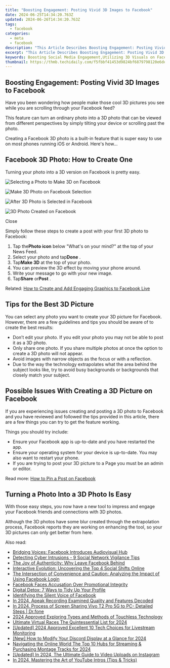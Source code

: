 ```yaml
---
title: "Boosting Engagement: Posting Vivid 3D Images to Facebook"
date: 2024-06-25T14:34:20.763Z
updated: 2024-06-26T14:34:20.763Z
tags:
  - facebook
categories:
  - meta
  - facebook
description: "This Article Describes Boosting Engagement: Posting Vivid 3D Images to Facebook"
excerpt: "This Article Describes Boosting Engagement: Posting Vivid 3D Images to Facebook"
keywords: Boosting Social Media Engagement,Utilizing 3D Visuals on Facebook,Enhancing User Interaction with 3D Content,Increasing Facebook Page Visibility Through Vivid Imagery,Leveraging Detailed Graphics for Online Community Building,Integrating 3D Photos to Elevate Social Media Presence,Maximizing Audience Engagement with Dynamic 3D Visuals on Facebook
thumbnail: https://thmb.techidaily.com/f5fbbf41453d9824bf6879798120e6de2082db27f668f4cb2a72d45c0fe37f64.jpg
---
```


## Boosting Engagement: Posting Vivid 3D Images to Facebook

 Have you been wondering how people make those cool 3D pictures you see while you are scrolling through your Facebook feed?

 This feature can turn an ordinary photo into a 3D photo that can be viewed from different perspectives by simply tilting your device or scrolling past the photo.

 Creating a Facebook 3D photo is a built-in feature that is super easy to use on most phones running iOS or Android. Here's how...

## Facebook 3D Photo: How to Create One

Turning your photo into a 3D version on Facebook is pretty easy.

![Selecting a Photo to Make 3D on Facebook](https://static1.makeuseofimages.com/wordpress/wp-content/uploads/2021/04/Selecting-a-Photo-to-Make-3D.jpg)

![Make 3D Photo on Facebook Selection](https://static1.makeuseofimages.com/wordpress/wp-content/uploads/2021/04/Make-3D-Photo-on-Facebook.png)

![After 3D Photo is Selected in Facebook](https://static1.makeuseofimages.com/wordpress/wp-content/uploads/2021/04/After-3D-Photo-is-Selected-in-Facebook.png)

![3D Photo Created on Facebook](https://static1.makeuseofimages.com/wordpress/wp-content/uploads/2021/04/3D-Photo-Created-on-Facebook.jpg)

Close

 Simply follow these steps to create a post with your first 3D photo to Facebook:

1. Tap the**Photo icon** below "What's on your mind?" at the top of your News Feed.
2. Select your photo and tap**Done** .
3. Tap**Make 3D** at the top of your photo.
4. You can preview the 3D effect by moving your phone around.
5. Write your message to go with your new image.
6. Tap**Share** or**Post** .

 Related: [How to Create and Add Engaging Graphics to Facebook Live](https://www.makeuseof.com/how-to-add-graphics-text-facebook-live/)

## Tips for the Best 3D Picture

 You can select any photo you want to create your 3D picture for Facebook. However, there are a few guidelines and tips you should be aware of to create the best results:

* Don’t edit your photo. If you edit your photo you may not be able to post it as a 3D photo.
* Only share one photo. If you share multiple photos at once the option to create a 3D photo will not appear.
* Avoid images with narrow objects as the focus or with a reflection.
* Due to the way the technology extrapolates what the area behind the subject looks like, try to avoid busy backgrounds or backgrounds that closely match your subject.

## Possible Issues With Creating a 3D Picture on Facebook

 If you are experiencing issues creating and posting a 3D photo to Facebook and you have reviewed and followed the tips provided in this article, there are a few things you can try to get the feature working.

Things you should try include:

* Ensure your Facebook app is up-to-date and you have restarted the app.
* Ensure your operating system for your device is up-to-date. You may also want to restart your phone.
* If you are trying to post your 3D picture to a Page you must be an admin or editor.

 Read more: [How to Pin a Post on Facebook](https://www.makeuseof.com/how-to-pin-a-facebook-post/)

## Turning a Photo Into a 3D Photo Is Easy

 With those easy steps, you now have a new tool to impress and engage your Facebook friends and connections with 3D photos.

 Although the 3D photos have some blur created through the extrapolation process, Facebook reports they are working on enhancing the tool, so your 3D pictures can only get better from here.


<ins class="adsbygoogle"
     style="display:block"
     data-ad-format="autorelaxed"
     data-ad-client="ca-pub-7571918770474297"
     data-ad-slot="1223367746"></ins>



<ins class="adsbygoogle"
     style="display:block"
     data-ad-client="ca-pub-7571918770474297"
     data-ad-slot="8358498916"
     data-ad-format="auto"
     data-full-width-responsive="true"></ins>

<span class="atpl-alsoreadstyle">Also read:</span>
<div><ul>
<li><a href="https://facebook.techidaily.com/bridging-voices-facebook-introduces-audiovisual-hub/"><u>Bridging Voices: Facebook Introduces Audiovisual Hub</u></a></li>
<li><a href="https://facebook.techidaily.com/detecting-cyber-intrusions-9-social-network-vigilance-tips/"><u>Detecting Cyber Intrusions - 9 Social Network Vigilance Tips</u></a></li>
<li><a href="https://facebook.techidaily.com/the-joy-of-authenticity-why-leave-facebook-behind/"><u>The Joy of Authenticity: Why Leave Facebook Behind</u></a></li>
<li><a href="https://facebook.techidaily.com/interactive-evolution-uncovering-the-top-4-social-shifts-online/"><u>Interactive Evolution: Uncovering the Top 4 Social Shifts Online</u></a></li>
<li><a href="https://facebook.techidaily.com/the-intersection-of-convenience-and-caution-analyzing-the-impact-of-using-facebook-login/"><u>The Intersection of Convenience and Caution: Analyzing the Impact of Using Facebook Login</u></a></li>
<li><a href="https://facebook.techidaily.com/facebook-faces-accusation-over-promotional-integrity/"><u>Facebook Faces Accusation Over Promotional Integrity</u></a></li>
<li><a href="https://facebook.techidaily.com/digital-detox-7-ways-to-tidy-up-your-profile/"><u>Digital Detox: 7 Ways to Tidy Up Your Profile</u></a></li>
<li><a href="https://facebook.techidaily.com/identifying-the-silent-voice-of-facebook/"><u>Identifying the Silent Voice of Facebook</u></a></li>
<li><a href="https://screen-capture.techidaily.com/in-2024-apeak-recording-examined-quality-and-features-decoded/"><u>In 2024, Apeak Recording Examined  Quality and Features Decoded</u></a></li>
<li><a href="https://screen-mirror.techidaily.com/in-2024-process-of-screen-sharing-vivo-t2-pro-5g-to-pc-detailed-steps-drfone-by-drfone-android/"><u>In 2024, Process of Screen Sharing Vivo T2 Pro 5G to PC- Detailed Steps | Dr.fone</u></a></li>
<li><a href="https://some-knowledge.techidaily.com/2024-approved-exploring-types-and-methods-of-touchless-technology/"><u>2024 Approved  Exploring Types and Methods of Touchless Technology</u></a></li>
<li><a href="https://remote-screen-capture.techidaily.com/ultimate-virtual-races-the-quintessential-list-for-2024/"><u>Ultimate Virtual Races  The Quintessential List for 2024</u></a></li>
<li><a href="https://facebook-record-videos.techidaily.com/updated-2024-approved-excellent-10-tech-choices-for-livestream-monitoring/"><u>[Updated] 2024 Approved  Excellent 10 Tech Choices for Livestream Monitoring</u></a></li>
<li><a href="https://discord-videos.techidaily.com/new-how-to-modify-your-discord-display-at-a-glance-for-2024/"><u>[New] How to Modify Your Discord Display at a Glance for 2024</u></a></li>
<li><a href="https://audio-editing.techidaily.com/navigating-the-online-world-the-top-10-hubs-for-streaming-and-purchasing-montage-tracks-for-2024/"><u>Navigating the Online World The Top 10 Hubs for Streaming & Purchasing Montage Tracks for 2024</u></a></li>
<li><a href="https://facebook-clips.techidaily.com/updated-in-2024-the-ultimate-guide-to-video-uploads-on-instagram/"><u>[Updated] In 2024, The Ultimate Guide to Video Uploads on Instagram</u></a></li>
<li><a href="https://youtube-stream.techidaily.com/in-2024-mastering-the-art-of-youtube-intros-tips-and-tricks/"><u>In 2024, Mastering the Art of YouTube Intros (Tips & Tricks)</u></a></li>
</ul></div>
